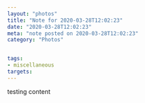 ```yaml
---
layout: "photos"
title: "Note for 2020-03-28T12:02:23"
date: "2020-03-28T12:02:23"
meta: "note posted on 2020-03-28T12:02:23"
category: "Photos"


tags:
- miscellaneous
targets: 
---
```

testing content
